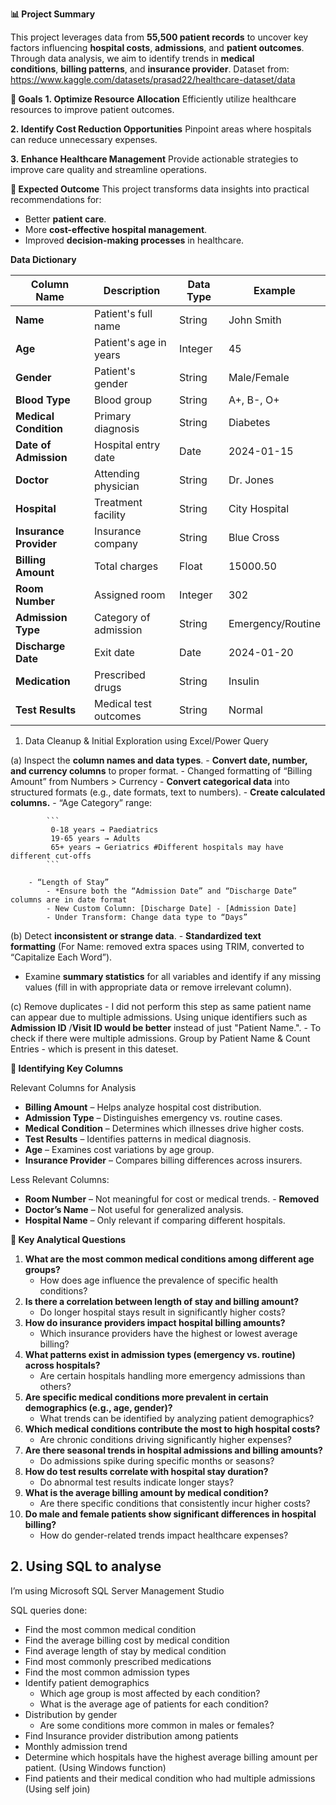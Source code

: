 **📊 Project Summary**

This project leverages data from **55,500 patient records** to uncover key factors influencing **hospital costs**, **admissions**, and **patient outcomes**. Through data analysis, we aim to identify trends in **medical conditions**, **billing patterns**, and **insurance provider**. 
Dataset from: https://www.kaggle.com/datasets/prasad22/healthcare-dataset/data

**🎯 Goals**
**1. Optimize Resource Allocation**
Efficiently utilize healthcare resources to improve patient outcomes.

**2. Identify Cost Reduction Opportunities**
Pinpoint areas where hospitals can reduce unnecessary expenses.

**3. Enhance Healthcare Management**
Provide actionable strategies to improve care quality and streamline operations.

**📌 Expected Outcome**
This project transforms data insights into practical recommendations for:

- Better **patient care**.
- More **cost-effective hospital management**.
- Improved **decision-making processes** in healthcare.

**Data Dictionary**

| Column Name | Description | Data Type | Example |
| --- | --- | --- | --- |
| **Name** | Patient's full name | String | John Smith |
| **Age** | Patient's age in years | Integer | 45 |
| **Gender** | Patient's gender | String | Male/Female |
| **Blood Type** | Blood group | String | A+, B-, O+ |
| **Medical Condition** | Primary diagnosis | String | Diabetes |
| **Date of Admission** | Hospital entry date | Date | 2024-01-15 |
| **Doctor** | Attending physician | String | Dr. Jones |
| **Hospital** | Treatment facility | String | City Hospital |
| **Insurance Provider** | Insurance company | String | Blue Cross |
| **Billing Amount** | Total charges | Float | 15000.50 |
| **Room Number** | Assigned room | Integer | 302 |
| **Admission Type** | Category of admission | String | Emergency/Routine |
| **Discharge Date** | Exit date | Date | 2024-01-20 |
| **Medication** | Prescribed drugs | String | Insulin |
| **Test Results** | Medical test outcomes | String | Normal |

1. Data Cleanup & Initial Exploration using Excel/Power Query

(a) Inspect the **column names and data types**.
    - **Convert date, number, and currency columns** to proper format.
        - Changed formatting of “Billing Amount” from Numbers > Currency
    - **Convert categorical data** into structured formats (e.g., date formats, text to numbers).
    - **Create calculated columns.**
        - “Age Category” range:
            
            ```
             0-18 years → Paediatrics
             19-65 years → Adults
             65+ years → Geriatrics #Different hospitals may have different cut-offs
            ```
            
        - “Length of Stay”
            - *Ensure both the “Admission Date” and “Discharge Date” columns are in date format
            - New Custom Column: [Discharge Date] - [Admission Date]
            - Under Transform: Change data type to “Days”
        
(b) Detect **inconsistent or strange data**.
    - **Standardized text formatting** (For Name: removed extra spaces using TRIM, converted to “Capitalize Each Word”).
- Examine **summary statistics** for all variables and identify if any missing values (fill in with appropriate data or remove irrelevant column).
    
    
(c) Remove duplicates
    - I did not perform this step as same patient name can appear due to multiple admissions. Using unique identifiers such as **Admission ID** /**Visit ID would be better** instead of just "Patient Name.".
    - To check if there were multiple admissions. Group by Patient Name & Count Entries - which is present in this dateset.
        
        

**📌 Identifying Key Columns**

Relevant Columns for Analysis
- **Billing Amount** – Helps analyze hospital cost distribution.
- **Admission Type** – Distinguishes emergency vs. routine cases.
- **Medical Condition** – Determines which illnesses drive higher costs.
- **Test Results** – Identifies patterns in medical diagnosis.
- **Age** – Examines cost variations by age group.
- **Insurance Provider** – Compares billing differences across insurers.

Less Relevant Columns:
- **Room Number** – Not meaningful for cost or medical trends. - **Removed**
- **Doctor’s Name** – Not useful for generalized analysis.
- **Hospital Name** – Only relevant if comparing different hospitals.


**📌 Key Analytical Questions**

1. **What are the most common medical conditions among different age groups?**
    - How does age influence the prevalence of specific health conditions?
2. **Is there a correlation between length of stay and billing amount?**
    - Do longer hospital stays result in significantly higher costs?
3. **How do insurance providers impact hospital billing amounts?**
    - Which insurance providers have the highest or lowest average billing?
4. **What patterns exist in admission types (emergency vs. routine) across hospitals?**
    - Are certain hospitals handling more emergency admissions than others?
5. **Are specific medical conditions more prevalent in certain demographics (e.g., age, gender)?**
    - What trends can be identified by analyzing patient demographics?
6. **Which medical conditions contribute the most to high hospital costs?**
    - Are chronic conditions driving significantly higher expenses?
7. **Are there seasonal trends in hospital admissions and billing amounts?**
    - Do admissions spike during specific months or seasons?
8. **How do test results correlate with hospital stay duration?**
    - Do abnormal test results indicate longer stays?
9. **What is the average billing amount by medical condition?**
    - Are there specific conditions that consistently incur higher costs?
10. **Do male and female patients show significant differences in hospital billing?**
    - How do gender-related trends impact healthcare expenses?

## 2. Using SQL to analyse
I’m using Microsoft SQL Server Management Studio

SQL queries done: 

- Find the most common medical condition
- Find the average billing cost by medical condition
- Find average length of stay by medical condition
- Find most commonly prescribed medications
- Find the most common admission types
- Identify patient demographics
    - Which age group is most affected by each condition?
    - What is the average age of patients for each condition?
- Distribution by gender
    - Are some conditions more common in males or females?
- Find Insurance provider distribution among patients
- Monthly admission trend
- Determine which hospitals have the highest average billing amount per patient. (Using Windows function)
- Find patients and their medical condition who had multiple admissions (Using self join)
